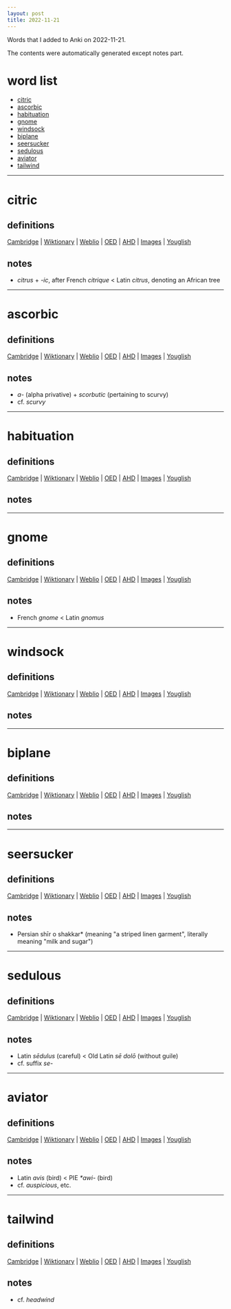 ```yaml
---
layout: post
title: 2022-11-21
---
```


Words that I added to Anki on 2022-11-21.

The contents were automatically generated except notes part.
# word list
- [citric](#citric)
- [ascorbic](#ascorbic)
- [habituation](#habituation)
- [gnome](#gnome)
- [windsock](#windsock)
- [biplane](#biplane)
- [seersucker](#seersucker)
- [sedulous](#sedulous)
- [aviator](#aviator)
- [tailwind](#tailwind)

---

# citric
## definitions
[Cambridge](https://dictionary.cambridge.org/us/dictionary/english/citric)
|
[Wiktionary](https://en.wiktionary.org/wiki/citric#English)
|
[Weblio](https://ejje.weblio.jp/content_find?query=citric&searchType=exact)
|
[OED](https://www.oed.com/search?q=citric)
|
[AHD](https://www.ahdictionary.com/word/search.html?q=citric)
|
[Images](https://www.google.com/search?tbm=isch&q=citric)
|
[Youglish](https://youglish.com/pronounce/citric/english/us)

## notes
- *citrus* + *-ic*, after French *citrique* &lt; Latin *citrus*, denoting an African tree

---

# ascorbic
## definitions
[Cambridge](https://dictionary.cambridge.org/us/dictionary/english/ascorbic)
|
[Wiktionary](https://en.wiktionary.org/wiki/ascorbic#English)
|
[Weblio](https://ejje.weblio.jp/content_find?query=ascorbic&searchType=exact)
|
[OED](https://www.oed.com/search?q=ascorbic)
|
[AHD](https://www.ahdictionary.com/word/search.html?q=ascorbic)
|
[Images](https://www.google.com/search?tbm=isch&q=ascorbic)
|
[Youglish](https://youglish.com/pronounce/ascorbic/english/us)

## notes
- *a-* (alpha privative) + *scorbutic* (pertaining to scurvy)
- cf. *scurvy*

---

# habituation
## definitions
[Cambridge](https://dictionary.cambridge.org/us/dictionary/english/habituation)
|
[Wiktionary](https://en.wiktionary.org/wiki/habituation#English)
|
[Weblio](https://ejje.weblio.jp/content_find?query=habituation&searchType=exact)
|
[OED](https://www.oed.com/search?q=habituation)
|
[AHD](https://www.ahdictionary.com/word/search.html?q=habituation)
|
[Images](https://www.google.com/search?tbm=isch&q=habituation)
|
[Youglish](https://youglish.com/pronounce/habituation/english/us)

## notes

---

# gnome
## definitions
[Cambridge](https://dictionary.cambridge.org/us/dictionary/english/gnome)
|
[Wiktionary](https://en.wiktionary.org/wiki/gnome#English)
|
[Weblio](https://ejje.weblio.jp/content_find?query=gnome&searchType=exact)
|
[OED](https://www.oed.com/search?q=gnome)
|
[AHD](https://www.ahdictionary.com/word/search.html?q=gnome)
|
[Images](https://www.google.com/search?tbm=isch&q=gnome)
|
[Youglish](https://youglish.com/pronounce/gnome/english/us)

## notes
- French *gnome* &lt; Latin *gnomus*

---

# windsock
## definitions
[Cambridge](https://dictionary.cambridge.org/us/dictionary/english/windsock)
|
[Wiktionary](https://en.wiktionary.org/wiki/windsock#English)
|
[Weblio](https://ejje.weblio.jp/content_find?query=windsock&searchType=exact)
|
[OED](https://www.oed.com/search?q=windsock)
|
[AHD](https://www.ahdictionary.com/word/search.html?q=windsock)
|
[Images](https://www.google.com/search?tbm=isch&q=windsock)
|
[Youglish](https://youglish.com/pronounce/windsock/english/us)

## notes

---

# biplane
## definitions
[Cambridge](https://dictionary.cambridge.org/us/dictionary/english/biplane)
|
[Wiktionary](https://en.wiktionary.org/wiki/biplane#English)
|
[Weblio](https://ejje.weblio.jp/content_find?query=biplane&searchType=exact)
|
[OED](https://www.oed.com/search?q=biplane)
|
[AHD](https://www.ahdictionary.com/word/search.html?q=biplane)
|
[Images](https://www.google.com/search?tbm=isch&q=biplane)
|
[Youglish](https://youglish.com/pronounce/biplane/english/us)

## notes

---

# seersucker
## definitions
[Cambridge](https://dictionary.cambridge.org/us/dictionary/english/seersucker)
|
[Wiktionary](https://en.wiktionary.org/wiki/seersucker#English)
|
[Weblio](https://ejje.weblio.jp/content_find?query=seersucker&searchType=exact)
|
[OED](https://www.oed.com/search?q=seersucker)
|
[AHD](https://www.ahdictionary.com/word/search.html?q=seersucker)
|
[Images](https://www.google.com/search?tbm=isch&q=seersucker)
|
[Youglish](https://youglish.com/pronounce/seersucker/english/us)

## notes
- Persian shīr o shakkar* (meaning "a striped linen garment", literally meaning "milk and sugar")

---

# sedulous
## definitions
[Cambridge](https://dictionary.cambridge.org/us/dictionary/english/sedulous)
|
[Wiktionary](https://en.wiktionary.org/wiki/sedulous#English)
|
[Weblio](https://ejje.weblio.jp/content_find?query=sedulous&searchType=exact)
|
[OED](https://www.oed.com/search?q=sedulous)
|
[AHD](https://www.ahdictionary.com/word/search.html?q=sedulous)
|
[Images](https://www.google.com/search?tbm=isch&q=sedulous)
|
[Youglish](https://youglish.com/pronounce/sedulous/english/us)

## notes
- Latin *sēdulus* (careful) &lt; Old Latin *sē dolō* (without guile)
- cf. suffix *se-*

---

# aviator
## definitions
[Cambridge](https://dictionary.cambridge.org/us/dictionary/english/aviator)
|
[Wiktionary](https://en.wiktionary.org/wiki/aviator#English)
|
[Weblio](https://ejje.weblio.jp/content_find?query=aviator&searchType=exact)
|
[OED](https://www.oed.com/search?q=aviator)
|
[AHD](https://www.ahdictionary.com/word/search.html?q=aviator)
|
[Images](https://www.google.com/search?tbm=isch&q=aviator)
|
[Youglish](https://youglish.com/pronounce/aviator/english/us)

## notes
- Latin *avis* (bird) &lt; PIE *\*awi-* (bird)
- cf. *auspicious*, etc.

---

# tailwind
## definitions
[Cambridge](https://dictionary.cambridge.org/us/dictionary/english/tailwind)
|
[Wiktionary](https://en.wiktionary.org/wiki/tailwind#English)
|
[Weblio](https://ejje.weblio.jp/content_find?query=tailwind&searchType=exact)
|
[OED](https://www.oed.com/search?q=tailwind)
|
[AHD](https://www.ahdictionary.com/word/search.html?q=tailwind)
|
[Images](https://www.google.com/search?tbm=isch&q=tailwind)
|
[Youglish](https://youglish.com/pronounce/tailwind/english/us)

## notes
- cf. *headwind*

